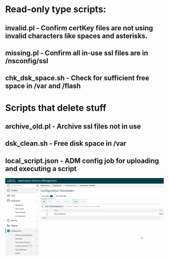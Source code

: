# Read-only type scripts:
  ## invalid.pl - Confirm certKey files are not using invalid characters like spaces and asterisks.
  ## missing.pl - Confirm all in-use ssl files are in /nsconfig/ssl
  ## chk_dsk_space.sh - Check for sufficient free space in /var and /flash 

# Scripts that delete stuff
  ## archive_old.pl - Archive ssl files not in use
  ## dsk_clean.sh - Free disk space in /var

## local_script.json - ADM config job for uploading and executing a script
![local_script.json](https://raw.githubusercontent.com/rd636/adc_scripts/master/image.gif)
